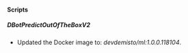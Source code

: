 
#### Scripts

##### DBotPredictOutOfTheBoxV2

- Updated the Docker image to: *devdemisto/ml:1.0.0.118104*.